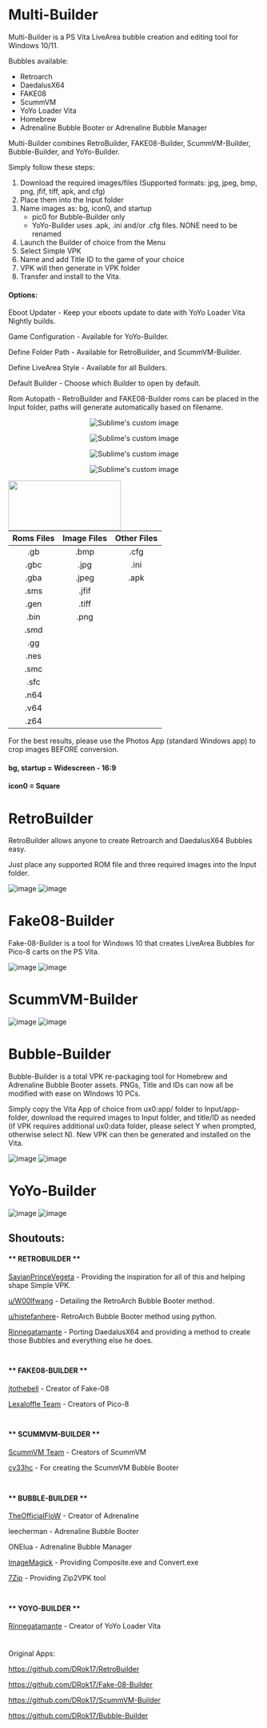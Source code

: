 # Multi-Builder

Multi-Builder is a PS Vita LiveArea bubble creation and editing tool for Windows 10/11.

Bubbles available:
- Retroarch
- DaedalusX64
- FAKE08
- ScummVM
- YoYo Loader Vita
- Homebrew
- Adrenaline Bubble Booter or Adrenaline Bubble Manager

Multi-Builder combines RetroBuilder, FAKE08-Builder, ScummVM-Builder, Bubble-Builder, and YoYo-Builder.

Simply follow these steps:
1) Download the required images/files (Supported formats: jpg, jpeg, bmp, png, jfif, tiff, apk, and cfg)
2) Place them into the Input folder
3) Name images as: bg, icon0, and startup
   - pic0 for Bubble-Builder only
   - YoYo-Builder uses .apk, .ini and/or .cfg files. NONE need to be renamed
4) Launch the Builder of choice from the Menu
5) Select Simple VPK
6) Name and add Title ID to the game of your choice
7) VPK will then generate in VPK folder
8) Transfer and install to the Vita.

#### Options:

Eboot Updater - Keep your eboots update to date with YoYo Loader Vita Nightly builds.

Game Configuration - Available for YoYo-Builder.

Define Folder Path - Available for RetroBuilder, and ScummVM-Builder.

Define LiveArea Style - Available for all Builders.

Default Builder - Choose which Builder to open by default.

Rom Autopath - RetroBuilder and FAKE08-Builder roms can be placed in the Input folder, paths will generate automatically based on filename.

<!-- MB Menu -->
<p align="center">
  <img src="https://user-images.githubusercontent.com/81541725/166613480-0fdd719d-3e77-4ddb-be5c-1f7b9c60f0e9.png?raw=true" alt="Sublime's custom image"/>
</p>

<!-- Files -->
<p align="center">
  <img src="https://user-images.githubusercontent.com/81541725/165885346-12315363-02f6-4783-9686-514231d737b7.png?raw=true" alt="Sublime's custom image"/>
</p>

<!-- Bubble -->
<p align="center">
  <img src="https://user-images.githubusercontent.com/81541725/165674041-970872a2-9ef0-479d-9086-df648d977c1a.png?raw=true" alt="Sublime's custom image"/>
</p>

<!-- LiveArea -->
<p align="center">
  <img src="https://user-images.githubusercontent.com/81541725/165679344-e85249a5-b0e7-4d43-b794-fed002c511de.png?raw=true" alt="Sublime's custom image"/>
</p>

<!-- Aligns table to center -->
<img align="left" width="225" height="100" src="https://user-images.githubusercontent.com/81541725/168428087-611fe26a-aeb0-4617-98d7-9a239ea716d8.png">

| Roms Files  | Image Files | Other Files |
| :---: | :---: | :---: |
| .gb  | .bmp  | .cfg  |
| .gbc  | .jpg  | .ini | 
| .gba  | .jpeg  | .apk | 
| .sms  | .jfif  |
| .gen  | .tiff  |
| .bin  | .png  |
| .smd  |   |
| .gg  |   |
| .nes  |   |
| .smc  |   |
| .sfc  |   |
| .n64  |   |
| .v64  |   |
| .z64  |   |


<!-- <p align="center">
  <img src="https://user-images.githubusercontent.com/81541725/124930830-a8e90580-dfcf-11eb-980b-999fe3a546bc.png?raw=true" alt="RetroBuilder"/>
</p>
-->


For the best results, please use the Photos App (standard Windows app) to crop images BEFORE conversion.

#### bg, startup = Widescreen - 16:9

#### icon0 = Square

# RetroBuilder

RetroBuilder allows anyone to create Retroarch and DaedalusX64 Bubbles easy.

Just place any supported ROM file and three required images into the Input folder.

![image](https://user-images.githubusercontent.com/81541725/165884846-7ac8f0f6-d3ed-42a7-9f95-1c1641658b34.png)
![image](https://user-images.githubusercontent.com/81541725/166613897-e364f51f-a47b-4242-9fa6-121aee33b852.png)

# Fake08-Builder

Fake-08-Builder is a tool for Windows 10 that creates LiveArea Bubbles for Pico-8 carts on the PS Vita.

![image](https://user-images.githubusercontent.com/81541725/165884600-4ed03681-9c80-4e60-a607-88124d793dc8.png)
![image](https://user-images.githubusercontent.com/81541725/165884642-816c9284-cb5a-4da5-96fc-2a5764ee7511.png)

# ScummVM-Builder
![image](https://user-images.githubusercontent.com/81541725/165885760-78815d7a-61c9-48a8-bad3-ac04b621a606.png)
![image](https://user-images.githubusercontent.com/81541725/165885713-fd510a95-72ad-4255-9d50-fd4861d162da.png)

# Bubble-Builder
Bubble-Builder is a total VPK re-packaging tool for Homebrew and Adrenaline Bubble Booter assets. PNGs, Title and IDs can now all be modified with ease on WIndows 10 PCs.

Simply copy the Vita App of choice from ux0:app/ folder to Input/app-folder, download the required images to Input folder, and title/ID as needed (if VPK requires additional ux0:data folder, please select Y when prompted, otherwise select N). New VPK can then be generated and installed on the Vita.

![image](https://user-images.githubusercontent.com/81541725/165886234-413fca5c-c8ea-4148-953d-1668a958fff8.png)
![image](https://user-images.githubusercontent.com/81541725/165886631-021afd50-a8f1-43a4-b9fb-2ffae488674d.png)
# YoYo-Builder
![image](https://user-images.githubusercontent.com/81541725/165887109-2a210ef8-6d7e-47fb-88e3-877b65e88541.png)
![image](https://user-images.githubusercontent.com/81541725/166613576-a5c73db3-8b2d-41b2-915d-6c9f88066833.png)

## Shoutouts:

#### ** RETROBUILDER **

[SayianPrinceVegeta](https://www.youtube.com/channel/UCjnHt3Hiz7DUzXGwCHY3EWA) - Providing the inspiration for all of this and helping shape Simple VPK.

[u/W00lfwang](https://www.reddit.com/user/W00lfwang) - Detailing the RetroArch Bubble Booter method.

[u/histefanhere](https://www.reddit.com/u/histefanhere/)- RetroArch Bubble Booter method using python.

[Rinnegatamante](https://github.com/Rinnegatamante/DaedalusX64-vitaGL) - Porting DaedalusX64 and providing a method to create those Bubbles and everything else he does.

<!-- Spacer -->
<p align="center">
  <img width="10" height="10" src="https://user-images.githubusercontent.com/81541725/168428087-611fe26a-aeb0-4617-98d7-9a239ea716d8.png">
</p>


#### ** FAKE08-BUILDER **

[jtothebell](https://github.com/jtothebell/fake-08) - Creator of Fake-08

[Lexaloffle Team](https://www.lexaloffle.com/pico-8.php) - Creators of Pico-8

<!-- Spacer -->
<p align="center">
  <img width="10" height="10" src="https://user-images.githubusercontent.com/81541725/168428087-611fe26a-aeb0-4617-98d7-9a239ea716d8.png">
</p>

#### ** SCUMMVM-BUILDER **

[ScummVM Team](https://github.com/scummvm/scummvm) - Creators of ScummVM

[cy33hc](https://github.com/cy33hc/scummvm-bubble-booter) - For creating the ScummVM Bubble Booter

<!-- Spacer -->
<p align="center">
  <img width="10" height="10" src="https://user-images.githubusercontent.com/81541725/168428087-611fe26a-aeb0-4617-98d7-9a239ea716d8.png">
</p>

#### ** BUBBLE-BUILDER **

[TheOfficialFloW](https://github.com/TheOfficialFloW) - Creator of Adrenaline

leecherman - Adrenaline Bubble Booter

ONElua - Adrenaline Bubble Manager

[ImageMagick](https://imagemagick.org/index.php) - Providing Composite.exe and Convert.exe

[7Zip](https://www.7-zip.org/) - Providing Zip2VPK tool

<!-- Spacer -->
<p align="center">
  <img width="10" height="10" src="https://user-images.githubusercontent.com/81541725/168428087-611fe26a-aeb0-4617-98d7-9a239ea716d8.png">
</p>

#### ** YOYO-BUILDER **

[Rinnegatamante](https://github.com/Rinnegatamante/yoyoloader_vita) - Creator of YoYo Loader Vita

<!-- Spacer -->
<p align="center">
  <img width="10" height="10" src="https://user-images.githubusercontent.com/81541725/168428087-611fe26a-aeb0-4617-98d7-9a239ea716d8.png">
</p>

Original Apps:

https://github.com/DRok17/RetroBuilder

https://github.com/DRok17/Fake-08-Builder

https://github.com/DRok17/ScummVM-Builder

https://github.com/DRok17/Bubble-Builder



